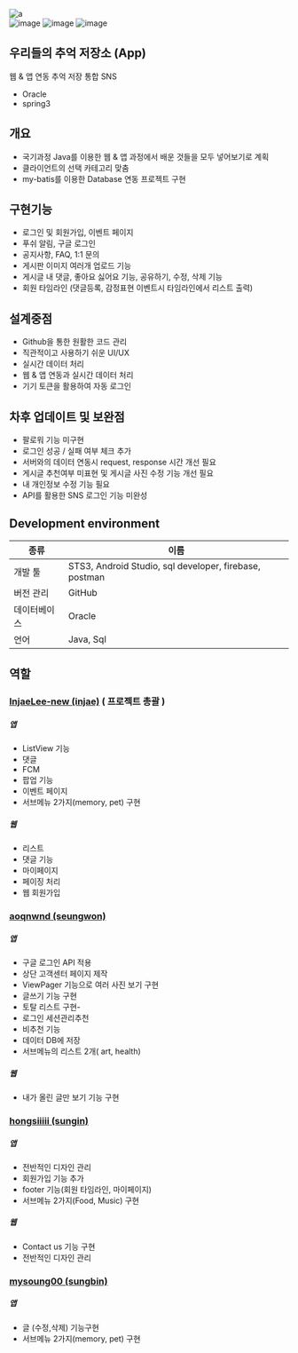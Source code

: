 ![a](https://user-images.githubusercontent.com/71866565/109638381-4e5b1b00-7b91-11eb-9e86-3892a663f81a.PNG)<br>
![image](https://user-images.githubusercontent.com/71866565/109779240-18796d80-7c49-11eb-834e-0d57b10bbb40.png)
![image](https://user-images.githubusercontent.com/71866565/109779339-347d0f00-7c49-11eb-8009-f741ddc0f8d5.png)
![image](https://user-images.githubusercontent.com/71866565/109779104-f253cd80-7c48-11eb-8194-408ab34646ab.png)

## 우리들의 추억 저장소 (App)
웹 & 앱 연동 추억 저장 통합 SNS  
- Oracle
- spring3

## 개요
- 국기과정 Java를 이용한 웹 & 앱 과정에서 배운 것들을 모두 넣어보기로 계획
- 클라이언트의 선택 카테고리 맞춤
- my-batis를 이용한 Database 연동 프로젝트 구현

## 구현기능
- 로그인 및 회원가입, 이벤트 페이지
- 푸쉬 알림, 구글 로그인
- 공지사항, FAQ, 1:1 문의
- 게시판 이미지 여러개 업로드 기능
- 게시글 내 댓글, 좋아요 싫어요 기능, 공유하기, 수정, 삭제 기능
- 회원 타임라인 (댓글등록, 감정표현 이벤트시 타임라인에서 리스트 출력)

## 설계중점
- Github을 통한 원활한 코드 관리
- 직관적이고 사용하기 쉬운 UI/UX 
- 실시간 데이터 처리
- 웹 & 앱 연동과 실시간 데이터 처리
- 기기 토큰을 활용하여 자동 로그인

## 차후 업데이트 및 보완점
- 팔로워 기능 미구현
- 로그인 성공 / 실패 여부 체크 추가
- 서버와의 데이터 연동시 request, response 시간 개선 필요
- 게시글 추천여부 미표현 및 게시글 사진 수정 기능 개선 필요
- 내 개인정보 수정 기능 필요
- API를 활용한 SNS 로그인 기능 미완성


## Development environment

| 종류 | 이름 |
| ------ | ------ |
| 개발 툴 | STS3, Android Studio, sql developer, firebase, postman |
| 버전 관리 | GitHub |
| 데이터베이스 | Oracle |
| 언어 | Java, Sql |

## 역할
### [InjaeLee-new (injae)](https://github.com/InjaeLee-new) ( 프로젝트 총괄 )
##### 앱
- ListView 기능
- 댓글
- FCM
- 팝업 기능
- 이벤트 페이지
- 서브메뉴 2가지(memory, pet) 구현
##### 웹
- 리스트
- 댓글 기능
- 마이페이지
- 페이징 처리
- 웹 회원가입

### [aoqnwnd (seungwon)](https://github.com/aoqnwnd)
##### 앱
- 구글 로그인 API 적용
- 상단 고객센터 페이지 제작
- ViewPager 기능으로 여러 사진 보기 구현
- 글쓰기 기능 구현
- 토탈 리스트 구현-
- 로그인 세션관리추천
- 비추천 기능
- 데이터 DB에 저장
- 서브메뉴의 리스트 2개( art, health)
##### 웹
- 내가 올린 글만 보기 기능 구현

### [hongsiiiii (sungin)](https://github.com/hongsiiiii)
##### 앱
- 전반적인 디자인 관리
- 회원가입 기능 추가
- footer 기능(회원 타임라인, 마이페이지)
- 서브메뉴 2가지(Food, Music) 구현
##### 웹
- Contact us 기능 구현
- 전반적인 디자인 관리

### [mysoung00 (sungbin)](https://github.com/mysoung00)
##### 앱
- 글 (수정,삭제) 기능구현
- 서브메뉴 2가지(memory, pet) 구현
